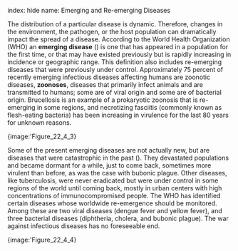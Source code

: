 index: hide
name: Emerging and Re-emerging Diseases

The distribution of a particular disease is dynamic. Therefore, changes in the environment, the pathogen, or the host population can dramatically impact the spread of a disease. According to the World Health Organization (WHO) an  **emerging disease** () is one that has appeared in a population for the first time, or that may have existed previously but is rapidly increasing in incidence or geographic range. This definition also includes re-emerging diseases that were previously under control. Approximately 75 percent of recently emerging infectious diseases affecting humans are zoonotic diseases,  **zoonoses**, diseases that primarily infect animals and are transmitted to humans; some are of viral origin and some are of bacterial origin. Brucellosis is an example of a prokaryotic zoonosis that is re-emerging in some regions, and necrotizing fasciitis (commonly known as flesh-eating bacteria) has been increasing in virulence for the last 80 years for unknown reasons.


{image:'Figure_22_4_3}
        

Some of the present emerging diseases are not actually new, but are diseases that were catastrophic in the past (). They devastated populations and became dormant for a while, just to come back, sometimes more virulent than before, as was the case with bubonic plague. Other diseases, like tuberculosis, were never eradicated but were under control in some regions of the world until coming back, mostly in urban centers with high concentrations of immunocompromised people. The WHO has identified certain diseases whose worldwide re-emergence should be monitored. Among these are two viral diseases (dengue fever and yellow fever), and three bacterial diseases (diphtheria, cholera, and bubonic plague). The war against infectious diseases has no foreseeable end.


{image:'Figure_22_4_4}
        
